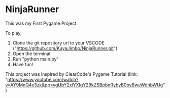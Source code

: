 # NinjaRunner
This was my First Pygame Project

To play, 
1) Clone the git repository url to your VSCODE ("https://github.com/KuyaJimbo/NinjaRunner.git")
2) Open the terminal
3) Run "python main.py"
4) Have fun!

This project was inspired by ClearCode's Pygame Tutorial
(link: "https://www.youtube.com/watch?v=AY9MnQ4x3zk&pp=ygUbY2xlYXIgY29kZSBpbnRybyB0byBweWdhbWUg")
